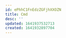 ```yaml
---
id: ePhhC1FnEdzZGFjhXXOZN
title: Cmd
desc: ''
updated: 1641937532713
created: 1641932897704
---
```



